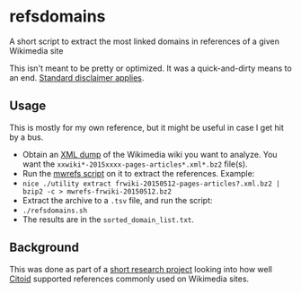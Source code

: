 # refsdomains
A short script to extract the most linked domains in references of a given Wikimedia site

This isn't meant to be pretty or optimized. It was a quick-and-dirty means to an end. [Standard disclaimer applies](https://xkcd.com/1513/).

## Usage

This is mostly for my own reference, but it might be useful in case I get hit by a bus.

* Obtain an [XML dump](https://dumps.wikimedia.org/backup-index-bydb.html) of the Wikimedia wiki you want to analyze. You want the `xxwiki*-2015xxxx-pages-articles*.xml*.bz2` file(s).
* Run the [mwrefs script](https://github.com/halfak/mwrefs) on it to extract the references. Example:
 * `nice ./utility extract frwiki-20150512-pages-articles?.xml.bz2 | bzip2 -c > mwrefs-frwiki-20150512.bz2`
* Extract the archive to a `.tsv` file, and run the script:
 * `./refsdomains.sh`
* The results are in the `sorted_domain_list.txt`.

## Background

This was done as part of a [short research project](https://meta.wikimedia.org/wiki/Research:Citoid_support_for_Wikimedia_references) looking into how well [Citoid](https://www.mediawiki.org/wiki/citoid) supported references commonly used on Wikimedia sites. 
